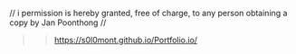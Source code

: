 // i permission is hereby granted, free of charge, to any person obtaining a copy by Jan Poonthong // 
>> https://s0l0mont.github.io/Portfolio.io/
>> 
